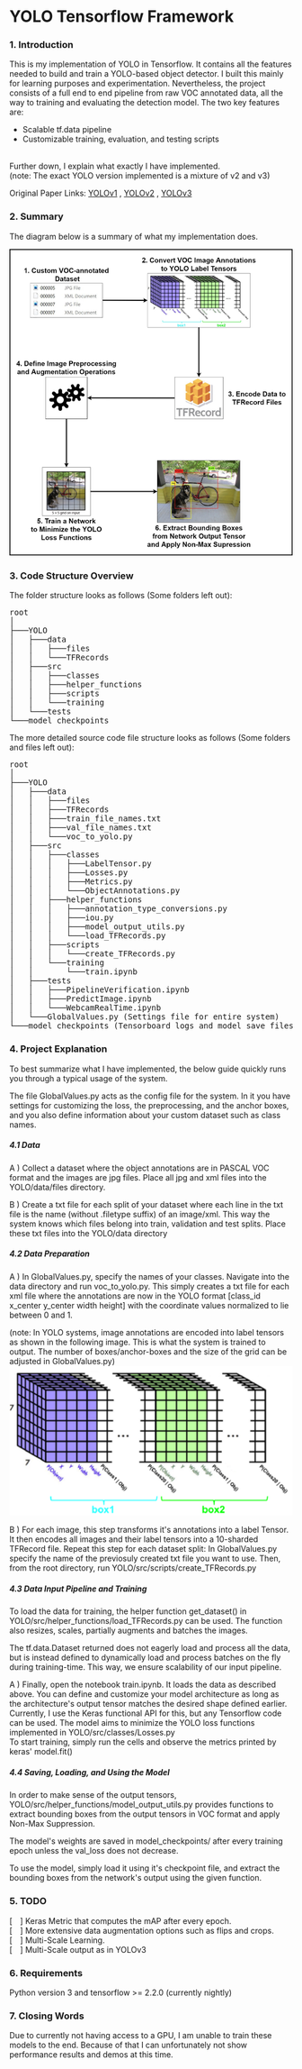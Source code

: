 #  YOLO Tensorflow Framework

### 1. Introduction

This is my implementation of YOLO in Tensorflow. It contains all the features needed to build and train a YOLO-based object detector. I built this mainly for learning purposes and experimentation.
Nevertheless, the project consists of a full end to end pipeline from raw VOC annotated data, all the way to training and evaluating the detection model. The two key features are:

- Scalable tf.data pipeline
- Customizable training, evaluation, and testing scripts

<br>
Further down, I explain what exactly I have implemented. <br>
(note: The exact YOLO version implemented is a mixture of v2 and v3) <br>

Original Paper Links: [YOLOv1](https://arxiv.org/abs/1506.02640) , [YOLOv2](https://arxiv.org/abs/1612.08242) , [YOLOv3](https://arxiv.org/abs/1804.02767)

### 2. Summary

The diagram below is a summary of what my implementation does.

![Summary Diagram](/images/system_diagram.jpg)

### 3. Code Structure Overview

The folder structure looks as follows (Some folders left out):
<pre>
root
│
├───YOLO
│   ├───data
│   │   ├───files
│   │   └───TFRecords
│   ├───src
│   │   ├───classes
│   │   ├───helper_functions
│   │   ├───scripts
│   │   └───training
│   └───tests
└───model_checkpoints
</pre>

The more detailed source code file structure looks as follows (Some folders and files left out):

<pre>
root
│
├───YOLO
│   ├───data
│   │   ├───files
│   │   ├───TFRecords
│   │   ├───train_file_names.txt
│   │   ├───val_file_names.txt
│   │   └───voc_to_yolo.py
│   ├───src
│   │   ├───classes
│   │   │   ├───LabelTensor.py
│   │   │   ├───Losses.py
│   │   │   ├───Metrics.py
│   │   │   └───ObjectAnnotations.py
│   │   ├───helper_functions
│   │   │   ├───annotation_type_conversions.py
│   │   │   ├───iou.py
│   │   │   ├───model_output_utils.py
│   │   │   └───load_TFRecords.py
│   │   ├───scripts
│   │   │   └───create_TFRecords.py
│   │   └───training
│   │       └───train.ipynb
│   ├───tests
│   │   ├───PipelineVerification.ipynb
│   │   ├───PredictImage.ipynb
│   │   └───WebcamRealTime.ipynb
│   └───GlobalValues.py (Settings file for entire system)
└───model_checkpoints (Tensorboard logs and model save files)
</pre>

### 4. Project Explanation

To best summarize what I have implemented, the below guide quickly runs you through a typical usage of the system.

The file GlobalValues.py acts as the config file for the system. In it you have settings for customizing the loss, the preprocessing, and the anchor boxes, and you also define information about your custom dataset such as class names.

##### 4.1 Data
A ) Collect a dataset where the object annotations are in PASCAL VOC format and the images are jpg files. Place all jpg and xml files into the YOLO/data/files directory.

B ) Create a txt file for each split of your dataset where each line in the txt file is the name (without .filetype suffix) of an image/xml. This way the system knows which files belong into train, validation and test splits. Place these txt files into the YOLO/data directory

##### 4.2 Data Preparation

A ) In GlobalValues.py, specify the names of your classes. Navigate into the data directory and run voc_to_yolo.py. This simply creates a txt file for each xml file where the annotations are now in the YOLO format [class_id x_center y_center width height] with the coordinate values normalized to lie between 0 and 1.

(note: In YOLO systems, image annotations are encoded into label tensors as shown in the following image. This is what the system is trained to output. The number of boxes/anchor-boxes and the size of the grid can be adjusted in GlobalValues.py)
![YOLOv2 Output Tensor](images/YOLO_output_tensor.png)

B ) For each image, this step transforms it's annotations into a label Tensor. It then encodes all images and their label tensors into a 10-sharded TFRecord file. Repeat this step for each dataset split: In GlobalValues.py specify the name of the previosuly created txt file you want to use. Then, from the root directory, run YOLO/src/scripts/create_TFRecords.py

##### 4.3 Data Input Pipeline and Training

To load the data for training, the helper function get_dataset() in YOLO/src/helper_functions/load_TFRecords.py can be used. The function also resizes, scales, partially augments and batches the images. <br>

The tf.data.Dataset returned does not eagerly load and process all the data, but is instead defined to dynamically load and process batches on the fly during training-time. This way, we ensure scalability of our input pipeline.

A ) Finally, open the notebook train.ipynb. It loads the data as described above. You can define and customize your model architecture as long as the architecture's output tensor matches the desired shape defined earlier. Currently, I use the Keras functional API for this, but any Tensorflow code can be used. The model aims to minimize the YOLO loss functions implemented in YOLO/src/classes/Losses.py <br>
To start training, simply run the cells and observe the metrics printed by keras' model.fit()

##### 4.4 Saving, Loading, and Using the Model

In order to make sense of the output tensors, YOLO/src/helper_functions/model_output_utils.py provides functions to extract bounding boxes from the output tensors in VOC format and apply Non-Max Suppression.

The model's weights are saved in model_checkpoints/ after every training epoch unless the val_loss does not decrease.

To use the model, simply load it using it's checkpoint file, and extract the bounding boxes from the network's output using the given function.

### 5. TODO

[ ] Keras Metric that computes the mAP after every epoch. <br>
[ ] More extensive data augmentation options such as flips and crops. <br>
[ ] Multi-Scale Learning. <br>
[ ] Multi-Scale output as in YOLOv3

### 6. Requirements

Python version 3 and tensorflow >= 2.2.0 (currently nightly)

### 7. Closing Words

Due to currently not having access to a GPU, I am unable to train these models to the end. Because of that I can unfortunately not show performance results and demos at this time.
